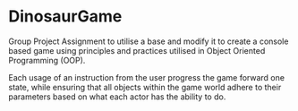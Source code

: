 # DinosaurGame
Group Project Assignment to utilise a base and modify it to create a console based game using principles and practices utilised in Object Oriented Programming (OOP).

Each usage of an instruction from the user progress the game forward one state, while ensuring that all objects within the game world adhere to their parameters based on what each actor has the ability to do.

